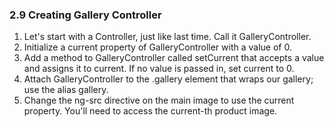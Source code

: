 ### 2.9 Creating Gallery Controller

1. Let's start with a Controller, just like last time. Call it GalleryController.
2. Initialize a current property of GalleryController with a value of 0.
3. Add a method to GalleryController called setCurrent that accepts a value and assigns it to current. If no value is passed in, set current to 0.
4. Attach GalleryController to the .gallery element that wraps our gallery; use the alias gallery.
5. Change the ng-src directive on the main image to use the current property. You'll need to access the current-th product image.